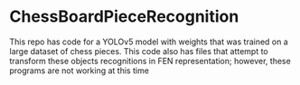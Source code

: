# ChessBoardPieceRecognition
This repo has code for a YOLOv5 model with weights that was trained on a large dataset of chess pieces. This code also has files that attempt to transform these objects recognitions in FEN representation; however, these programs are not working at this time
